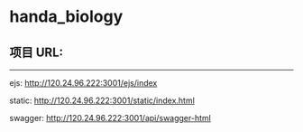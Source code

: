 # handa_biology

## 项目 URL:

---

ejs: http://120.24.96.222:3001/ejs/index

static: http://120.24.96.222:3001/static/index.html

swagger: http://120.24.96.222:3001/api/swagger-html
